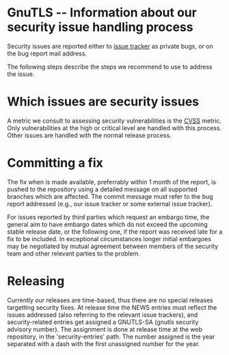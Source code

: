 # GnuTLS -- Information about our security issue handling process

 Security issues are reported either to [issue tracker](https://gitlab.com/gnutls/gnutls/issues)
as private bugs, or on the bug report mail address.

The following steps describe the steps we recommend to use to address the
issue.

# Which issues are security issues

A metric we consult to assessing security vulnerabilities is
the [CVSS](https://www.first.org/cvss) metric. Only vulnerabilities
at the high or critical level are handled with this process. Other
issues are handled with the normal release process.

# Committing a fix

The fix when is made available, preferrably within 1 month of the report,
is pushed to the repository using a detailed message on all supported
branches which are affected. The commit message must refer to the bug
report addressed (e.g., our issue tracker or some external issue tracker).

For issues reported by third parties which request an embargo time, the
general aim to have embargo dates which do not exceed the upcoming stable
release date, or the following one, if the report was received late for
a fix to be included. In exceptional circumstances longer initial embargoes
may be negotiated by mutual agreement between members of the security team
and other relevant parties to the problem.

# Releasing

Currently our releases are time-based, thus there are no special releases
targetting security fixes. At release time the NEWS entries must reflect
the issues addressed (also referring to the relevant issue trackers), and
security-related entries get assigned a GNUTLS-SA (gnutls security advisory
number). The assignment is done at release time at the web repository, in
the 'security-entries' path. The number assigned is the year separated
with a dash with the first unassigned number for the year.

